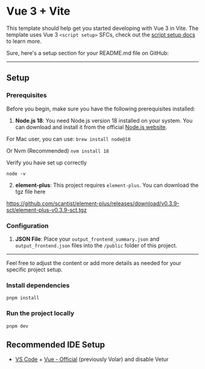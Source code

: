 # Vue 3 + Vite

This template should help get you started developing with Vue 3 in Vite. The template uses Vue 3 `<script setup>` SFCs, check out the [script setup docs](https://v3.vuejs.org/api/sfc-script-setup.html#sfc-script-setup) to learn more.

Sure, here's a setup section for your README.md file on GitHub:

---

## Setup

### Prerequisites

Before you begin, make sure you have the following prerequisites installed:

1. **Node.js 18**: You need Node.js version 18 installed on your system. You can download and install it from the official [Node.js website](https://nodejs.org/).

For Mac user, you can use: 
```brew install node@18```

Or Nvm (Recommended)
```nvm install 18```

Verify you have set up correctly

```node -v```


2. **element-plus**: This project requires `element-plus`. You can download the tgz file here

https://github.com/scantist/element-plus/releases/download/v0.3.9-sct/element-plus-v0.3.9-sct.tgz

### Configuration

1. **JSON File**: Place your `output_frontend_summary.json` and `output_frontend.json` files into the `/public` folder of this project.

---

Feel free to adjust the content or add more details as needed for your specific project setup.

### Install dependencies

```pnpm install```

### Run the project locally

```pnpm dev```

## Recommended IDE Setup

- [VS Code](https://code.visualstudio.com/) + [Vue - Official](https://marketplace.visualstudio.com/items?itemName=Vue.volar) (previously Volar) and disable Vetur
